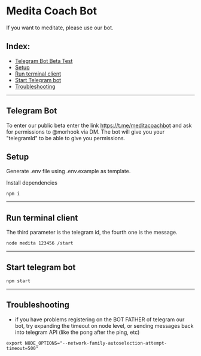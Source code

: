 # Medita Coach Bot

If you want to meditate, please use our bot. 

## Index:
* [Telegram Bot Beta Test](#telegram-bot)
* [Setup](#setup)
* [Run terminal client](#run-terminal-cli)
* [Start Telegram bot](#start-telegram-bot)
* [Troubleshooting](#troubleshooting)

------

## <a name="telegram-bot"></a> Telegram Bot

To enter our public beta enter the link https://t.me/meditacoachbot and ask for permissions to @morhook via DM. The bot will give you your "telegramId" to be able to give you permissions.

## <a name="setup"></a> Setup

Generate .env file using .env.example as template.

Install dependencies
```
npm i
```

------

## <a name="run-terminal-cli"></a> Run terminal client

The third parameter is the telegram id, the fourth one is the message.

```
node medita 123456 /start
```

------

## <a name="start-telegram-bot"></a> Start telegram bot

```
npm start
```

------

## <a name="troubleshooting"></a> Troubleshooting

* if you have problems registering on the BOT FATHER of telegram our bot, try expanding the timeout on node level, or sending messages back into telegram API (like the pong after the ping, etc)

```
export NODE_OPTIONS="--network-family-autoselection-attempt-timeout=500"
```

